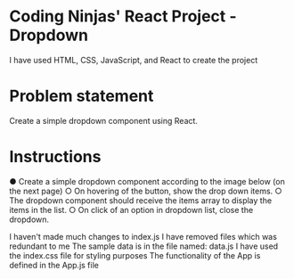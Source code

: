 # Coding Ninjas' React Project - Dropdown

I have used HTML, CSS, JavaScript, and React to create the project

# Problem statement
Create a simple dropdown component using React.

# Instructions
● Create a simple dropdown component according to the image below (on the next page) ○ On hovering of the button, show the drop down items.
○ The dropdown component should receive the items array to display the items in
the list.
○ On click of an option in dropdown list, close the dropdown.

I haven't made much changes to index.js
I have removed files which was redundant to me
The sample data is in the file named: data.js
I have used the index.css file for styling purposes
The functionality of the App is defined in the App.js file
